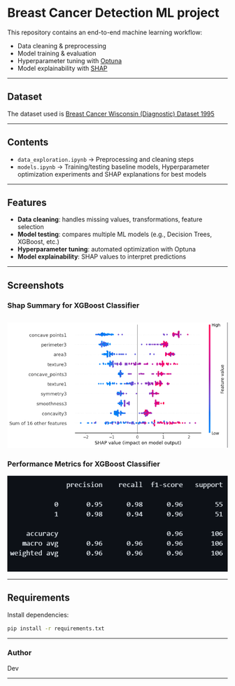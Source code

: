# Breast Cancer Detection ML project

This repository contains an end-to-end machine learning workflow:  
- Data cleaning & preprocessing  
- Model training & evaluation  
- Hyperparameter tuning with [Optuna](https://optuna.org/)  
- Model explainability with [SHAP](https://github.com/shap/shap)  

---

## Dataset
The dataset used is [Breast Cancer Wisconsin (Diagnostic) Dataset 1995](https://archive.ics.uci.edu/dataset/17/breast+cancer+wisconsin+diagnostic)

---

## Contents
- `data_exploration.ipynb` → Preprocessing and cleaning steps  
- `models.ipynb` → Training/testing baseline models, Hyperparameter optimization experiments and SHAP explanations for best models 

---

## Features
- **Data cleaning**: handles missing values, transformations, feature selection  
- **Model testing**: compares multiple ML models (e.g., Decision Trees, XGBoost, etc.)  
- **Hyperparameter tuning**: automated optimization with Optuna  
- **Model explainability**: SHAP values to interpret predictions  

---

## Screenshots

### Shap Summary for XGBoost Classifier
![Shap Summary Plot](screenshots/XGBoostClassifer_Shap_values.png)
---

### Performance Metrics for XGBoost Classifier
![XGB Classifier performance metrics](screenshots/XGBoostClassifier_performance_metrics.png)

---

## Requirements
Install dependencies:

```bash
pip install -r requirements.txt
```
---
### Author
Dev

---
